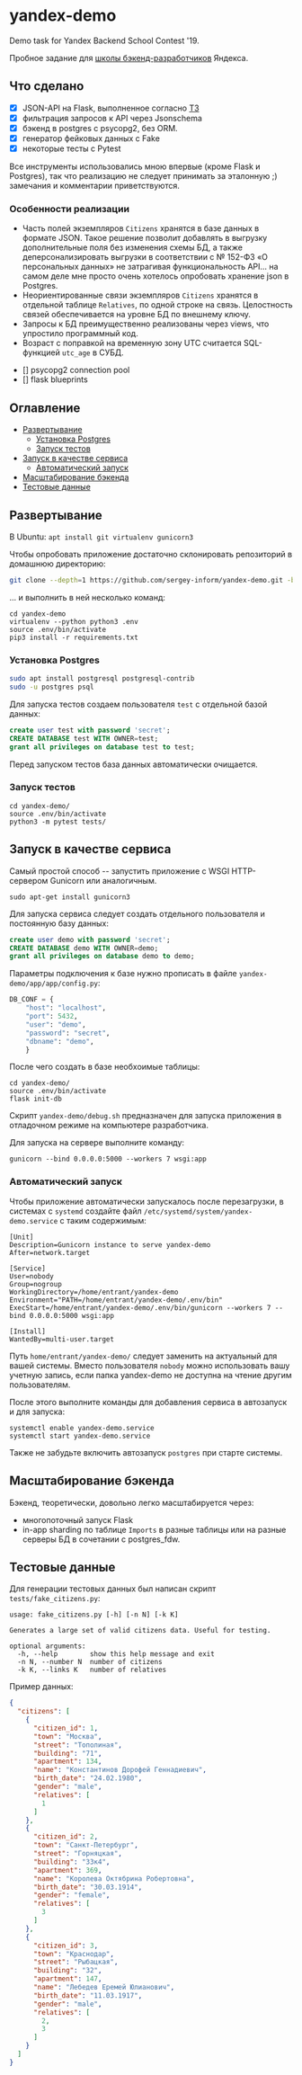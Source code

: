# yandex-demo
Demo task for Yandex Backend School Contest '19.

Пробное задание для [школы бэкенд-разработчиков](https://yandex.ru/promo/academy/backend-school/) Яндекса.
  
## Что сделано
- [x] JSON-API на Flask, выполненное согласно [ТЗ](./TASK.pdf)
- [x] фильтрация запросов к API через Jsonschema
- [x] бэкенд в postgres c psycopg2, без ORM.
- [x] генератор фейковых данных c Fake
- [x] некоторые тесты с Pytest

Все инструменты использовались мною впервые (кроме Flask и Postgres), так что реализацию не следует принимать за эталонную ;) замечания и комментарии приветствуются.

### Особенности реализации
* Часть полей экземпляров `Citizens` хранятся в базе данных в формате JSON. Такое решение позволит добавлять в выгрузку дополнительные поля без изменения схемы БД, а также деперсонализировать выгрузки в соответствии с № 152-ФЗ «О персональных данных» не затрагивая функциональность API... на самом деле мне просто очень хотелось опробовать хранение json в Postgres.
* Неориентированные связи экземпляров `Citizens` хранятся в отдельной таблице `Relatives`, по одной строке на связь. Целостность связей обеспечивается на уровне БД по внешнему ключу.
* Запросы к БД преимущественно реализованы через views, что упростило программный код.
* Возраст с поправкой на временную зону UTC считается SQL-функцией `utc_age` в СУБД.
  
- [] psycopg2 connection pool
- [] flask blueprints


## Оглавление

   * [Развертывание](#развертывание)
      * [Установка Postgres](#установка-postgres)
      * [Запуск тестов](#запуск-тестов)
   * [Запуск в качестве сервиса](#запуск-в-качестве-сервиса)
      * [Автоматический запуск](#автоматический-запуск)
   * [Масштабирование бэкенда](#масштабирование-бэкенда)
   * [Тестовые данные](#тестовые-данные)


## Развертывание
В Ubuntu: `apt install git virtualenv gunicorn3`

Чтобы опробовать приложение достаточно склонировать репозиторий в домашнюю директорию: 
```bash
git clone --depth=1 https://github.com/sergey-inform/yandex-demo.git -b dev
```
... и выполнить в ней несколько команд:
```
cd yandex-demo
virtualenv --python python3 .env
source .env/bin/activate
pip3 install -r requirements.txt 
```
### Установка Postgres
```bash
sudo apt install postgresql postgresql-contrib
sudo -u postgres psql  
```
Для запуска тестов создаем пользователя `test` с отдельной базой данных:
```SQL
create user test with password 'secret';
CREATE DATABASE test WITH OWNER=test;
grant all privileges on database test to test;
```
Перед запуском тестов база данных автоматически очищается. 

### Запуск тестов
```
cd yandex-demo/
source .env/bin/activate
python3 -m pytest tests/
```

## Запуск в качестве сервиса
Самый простой способ -- запустить приложение с WSGI HTTP-сервером Gunicorn или аналогичным.
```
sudo apt-get install gunicorn3
```
Для запуска сервиса следует создать отдельного пользователя и постоянную базу данных:
```SQL
create user demo with password 'secret';
CREATE DATABASE demo WITH OWNER=demo;
grant all privileges on database demo to demo;
```
Параметры подключения к базе нужно прописать в файле `yandex-demo/app/app/config.py`:
```python
DB_CONF = {
    "host": "localhost",
    "port": 5432,
    "user": "demo",
    "password": "secret",
    "dbname": "demo",
    }
```
После чего создать в базе необхоимые таблицы:
```
cd yandex-demo/
source .env/bin/activate
flask init-db
```
Скрипт `yandex-demo/debug.sh` предназначен для запуска приложения в отладочном режиме на компьютере разработчика.

Для запуска на сервере выполните команду:
```
gunicorn --bind 0.0.0.0:5000 --workers 7 wsgi:app
```
### Автоматический запуск 
Чтобы приложение автоматически запускалось после перезагрузки, в системах с `systemd` создайте файл `/etc/systemd/system/yandex-demo.service` с таким содержимым:
```
[Unit]
Description=Gunicorn instance to serve yandex-demo
After=network.target

[Service]
User=nobody
Group=nogroup
WorkingDirectory=/home/entrant/yandex-demo
Environment="PATH=/home/entrant/yandex-demo/.env/bin"
ExecStart=/home/entrant/yandex-demo/.env/bin/gunicorn --workers 7 --bind 0.0.0.0:5000 wsgi:app

[Install]
WantedBy=multi-user.target
```
Путь `home/entrant/yandex-demo/` следует заменить на актуальный для вашей системы. Вместо пользователя `nobody` можно использовать вашу учетную запись, если папка yandex-demo не доступна на чтение другим пользователям.

После этого выполните команды для добавления сервиса в автозапуск и для запуска:
```
systemctl enable yandex-demo.service
systemctl start yandex-demo.service
```

Также не забудьте включить автозапуск `postgres` при старте системы. 

## Масштабирование бэкенда
Бэкенд, теоретически, довольно легко масштабируется через:
* многопоточный запуск Flask 
* in-app sharding по таблице `Imports` в разные таблицы или на разные серверы БД в сочетании с postgres_fdw.

## Тестовые данные
Для генерации тестовых данных был написан скрипт `tests/fake_citizens.py`:
```
usage: fake_citizens.py [-h] [-n N] [-k K]

Generates a large set of valid citizens data. Useful for testing.

optional arguments:
  -h, --help        show this help message and exit
  -n N, --number N  number of citizens
  -k K, --links K   number of relatives
```
Пример данных:
```json
{
  "citizens": [
    {
      "citizen_id": 1,
      "town": "Москва",
      "street": "Тополиная",
      "building": "71",
      "apartment": 134,
      "name": "Константинов Дорофей Геннадиевич",
      "birth_date": "24.02.1980",
      "gender": "male",
      "relatives": [
        1
      ]
    },
    {
      "citizen_id": 2,
      "town": "Санкт-Петербург",
      "street": "Горняцкая",
      "building": "33к4",
      "apartment": 369,
      "name": "Королева Октябрина Робертовна",
      "birth_date": "30.03.1914",
      "gender": "female",
      "relatives": [
        3
      ]
    },
    {
      "citizen_id": 3,
      "town": "Краснодар",
      "street": "Рыбацкая",
      "building": "32",
      "apartment": 147,
      "name": "Лебедев Еремей Юлианович",
      "birth_date": "11.03.1917",
      "gender": "male",
      "relatives": [
        2,
        3
      ]
    }
  ]
}
```


